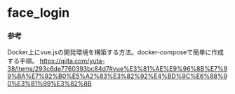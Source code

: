 # face_login

### 参考
Docker上にvue.jsの開発環境を構築する方法。docker-composeで簡単に作成する手順。
https://qiita.com/yuta-38/items/293c6de7760393bc84d7#vue%E3%81%AE%E9%96%8B%E7%99%BA%E7%92%B0%E5%A2%83%E3%82%92%E4%BD%9C%E6%88%90%E3%81%99%E3%82%8B